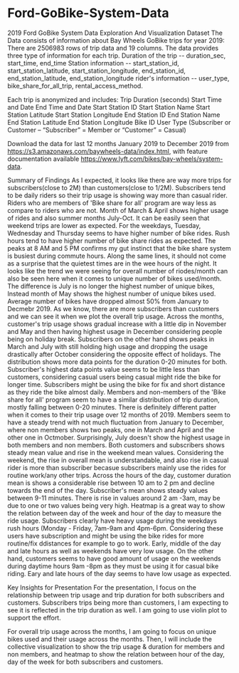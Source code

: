 # Ford-GoBike-System-Data
2019 Ford GoBike System Data Exploration And Visualization
Dataset
The Data consists of information about Bay Wheels GoBike trips for year 2019: There are 2506983 rows of trip data and 19 columns. The data provides three type of information for each trip. Duration of the trip -- duration_sec, start_time, end_time Station information -- start_station_id, start_station_latitude, start_station_longitude, end_station_id, end_station_latitude, end_station_longitude rider's information -- user_type, bike_share_for_all_trip, rental_access_method.

Each trip is anonymized and includes: Trip Duration (seconds) Start Time and Date End Time and Date Start Station ID Start Station Name Start Station Latitude Start Station Longitude End Station ID End Station Name End Station Latitude End Station Longitude Bike ID User Type (Subscriber or Customer – “Subscriber” = Member or “Customer” = Casual)

Download the data for last 12 months January 2019 to December 2019 from https://s3.amazonaws.com/baywheels-data/index.html, with feature documentation available https://www.lyft.com/bikes/bay-wheels/system-data.

Summary of Findings
As I expected, it looks like there are way more trips for subscribers(close to 2M) than customers(close to 1/2M). Subscribers tend to be daily riders so their trip usage is showing way more than casual rider. Riders who are members of 'Bike share for all' program are way less as compare to riders who are not. Month of March & April shows higher usage of rides and also summer months July-Oct. It can be easily seen that weekend trips are lower as expected. For the weekdays, Tuesday, Wednesday and Thursday seems to have higher number of bike rides. Rush hours tend to have higher number of bike share rides as expected. The peaks at 8 AM and 5 PM confirms my gut instinct that the bike share system is busiest during commute hours. Along the same lines, it should not come as a surprise that the quietest times are in the wee hours of the night. It looks like the trend we were seeing for overall number of riodes/month can also be seen here when it comes to unique number of bikes used/month. The difference is July is no longer the highest number of unique bikes, Instead month of May shows the highest number of unique bikes used. Average number of bikes have dropped almost 50% from January to Decmebr 2019. As we know, there are more subscribers than customers and we can see it when we plot the overall trip usage. Across the months, customer's trip usage shows gradual increase with a little dip in November and May and then having highest usage in December considering people being on holiday break. Subscribers on the other hand shows peaks in March and July with still holding high usage and dropping the usage drastically after October considering the opposite effect of holidays.
The distribution shows more data points for the duration 0-20 minutes for both. Subscriber's highest data points value seems to be little less than customers, considering casual users being casual might ride the bike for longer time. Subscribers might be using the bike for fix and short distance as they ride the bike almost daily. Members and non-members of the 'Bike share for all' program seem to have a similar distribution of trip duration, mostly falling between 0-20 minutes. There is definitely different patter when it comes to their trip usage over 12 months of 2019. Members seem to have a steady trend with not much fluctuation from January to December, where non members shows two peaks, one in March and April and the other one in Octmober. Surprisingly, July doesn't show the highest usage in both members and non members. Both customers and subscribers shows steady mean value and rise in the weekend mean values. Considering the weekend, the rise in overall mean is understandable, and also rise in casual rider is more than subscriber becasue subscribers mainly use the rides for routine work/any other trips. Across the hours of the day, customer duration mean is shows a considerable rise between 10 am to 2 pm and decline towards the end of the day. Subscriber's mean shows steady values between 9-11 minutes. There is rise in values around 2 am -3am, may be due to one or two values being very high. Heatmap is a great way to show the relation between day of the week and hour of the day to measure the ride usage. Subscribers clearly have heavy usage during the weekdays rush hours (Monday - Friday, 7am-9am and 4pm-6pm. Considering these users have subscription and might be using the bike rides for more routine/fix ddistances for example to go to work. Early, middle of the day and late hours as well as weekends have very low usage. On the other hand, customers seems to have good amount of usage on the weekends during daytime hours 9am -8pm as they must be using it for casual bike riding. Eary and late hours of the day seems to have low usage as expected.

Key Insights for Presentation
For the presentation, I focus on the relationship between trip usage and trip duration for both subscribers and customers. Subscribers trips being more than customers, I am expecting to see it is reflected in the trip duration as well. I am going to use violin plot to support the effort.

For overall trip usage across the months, I am going to focus on unique bikes used and their usage across the months. Then, I will include the collective visualization to show the trip usage & duration for members and non members, and heatmap to show the relation between hour of the day, day of the week for both subscribers and customers.
